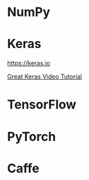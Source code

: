# NumPy

# Keras

https://keras.io

[Great Keras Video Tutorial](https://www.youtube.com/watch?v=3yfRJKA1BiQ)

# TensorFlow

# PyTorch

# Caffe



